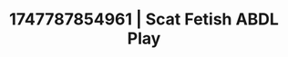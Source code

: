 ---
categories:
- Mindful kink
- Back arch
- Deep touch
- Hawk Tuah
- Caressing curves
image: /assets/images/1747787854961.jpg
layout: post
seo:
  description: Featured content with premium Scat Fetish, ABDL Play. HD images available.
  keywords: Scat Fetish, ABDL Play
  og_image: /assets/images/1747787854961.jpg
  schema_type: VisualArtwork
tags:
- ABDL Play
- Scat Fetish
- '#1747787854961'
title: 1747787854961 | Scat Fetish ABDL Play
---